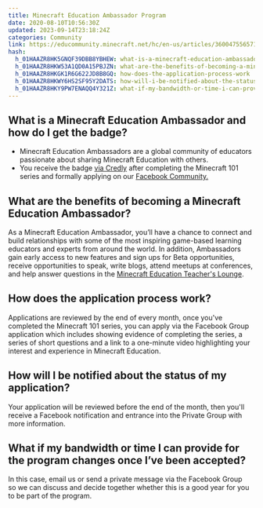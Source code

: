 ```yaml
---
title: Minecraft Education Ambassador Program
date: 2020-08-10T10:56:30Z
updated: 2023-09-14T23:18:24Z
categories: Community
link: https://educommunity.minecraft.net/hc/en-us/articles/360047556571-Minecraft-Education-Ambassador-Program
hash:
  h_01HAAZR8HK5GNQF39DBB8YBHEW: what-is-a-minecraft-education-ambassador-and-how-do-i-get-the-badge
  h_01HAAZR8HKW53A1QD0A15PBJZN: what-are-the-benefits-of-becoming-a-minecraft-education-ambassador
  h_01HAAZR8HKGK1R6G622JD8B8GQ: how-does-the-application-process-work
  h_01HAAZR8HKWY6HS2SF95Y2DATS: how-will-i-be-notified-about-the-status-of-my-application
  h_01HAAZR8HKY9PW7ENAQQ4Y321Z: what-if-my-bandwidth-or-time-i-can-provide-for-the-program-changes-once-ive-been-accepted
---
```


## What is a Minecraft Education Ambassador and how do I get the badge?

- Minecraft Education Ambassadors are a global community of educators passionate about sharing Minecraft Education with others. 
- You receive the badge [via Credly](https://www.credly.com/org/microsoft-education/badge/minecraft-education-expert) after completing the Minecraft 101 series and formally applying on our [Facebook Community.](https://educommunity.minecraft.net/hc/en-us/articles/aka.ms/mceduexpert)

## What are the benefits of becoming a Minecraft Education Ambassador? 

As a Minecraft Education Ambassador, you’ll have a chance to connect and build relationships with some of the most inspiring game-based learning educators and experts from around the world. In addition, Ambassadors gain early access to new features and sign ups for Beta opportunities, receive opportunities to speak, write blogs, attend meetups at conferences, and help answer questions in the [Minecraft Education Teacher's Lounge](https://educommunity.minecraft.net/hc/en-us/articles/aka.ms/mceduteacherslounge).

## How does the application process work? 

Applications are reviewed by the end of every month, once you've completed the Minecraft 101 series, you can apply via the Facebook Group application which includes showing evidence of completing the series, a series of short questions and a link to a one-minute video highlighting your interest and experience in Minecraft Education.

## How will I be notified about the status of my application? 

Your application will be reviewed before the end of the month, then you'll receive a Facebook notification and entrance into the Private Group with more information.

## What if my bandwidth or time I can provide for the program changes once I’ve been accepted? 

In this case, email us or send a private message via the Facebook Group so we can discuss and decide together whether this is a good year for you to be part of the program.
